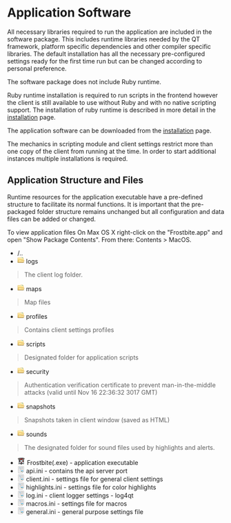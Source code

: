 # Application Software

All necessary libraries required to run the application are included in the software package. This includes runtime libraries 
needed by the QT framework, platform specific dependencies and other compiler specific libraries. The default 
installation has all the necessary pre-configured settings ready for the first time run but can be changed according 
to personal preference. 

The software package does not include Ruby runtime.

Ruby runtime installation is required to run scripts in the frontend however the client is still
available to use without Ruby and with no native scripting support.
The installation of ruby runtime is described in more detail in the [installation](/installation) page.

The application software can be downloaded from the [installation](/installation) page.

The mechanics in scripting module and client settings restrict more than one copy of the client from running at the time.
In order to start additional instances multiple installations is required.
 


## Application Structure and Files

Runtime resources for the application executable have a pre-defined structure to facilitate its normal
functions. It is important that the pre-packaged folder structure remains unchanged but all configuration
and data files can be added or changed.

To view application files On Max OS X right-click on the "Frostbite.app" and open "Show Package Contents".
From there: Contents > MacOS.

* /..
* ![Small image of a folder](../assets/img/folder.png) logs
> The client log folder.
* ![Small image of a folder](../assets/img/folder.png) maps
> Map files
* ![Small image of a folder](../assets/img/folder.png) profiles
> Contains client settings profiles
* ![Small image of a folder](../assets/img/folder.png) scripts
> Designated folder for application scripts
* ![Small image of a folder](../assets/img/folder.png) security
> Authentication verification certificate to prevent man-in-the-middle attacks (valid until Nov 16 22:36:32 3017 GMT)
* ![Small image of a folder](../assets/img/folder.png) snapshots
> Snapshots taken in client window (saved as HTML)
* ![Small image of a folder](../assets/img/folder.png) sounds
> The designated folder for sound files used by highlights and alerts.
* ![Small image of executable](../assets/img/exe.png) Frostbite(.exe) - application executable
* ![Small image of a file](../assets/img/ini.png) api.ini - contains the api server port
* ![Small image of a file](../assets/img/ini.png) client.ini - settings file for general client settings
* ![Small image of a file](../assets/img/ini.png) highlights.ini - settings file for color highlights
* ![Small image of a file](../assets/img/ini.png) log.ini - client logger settings - log4qt
* ![Small image of a file](../assets/img/ini.png) macros.ini - settings file for macros
* ![Small image of a file](../assets/img/ini.png) general.ini - general purpose settings file
